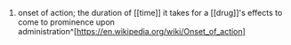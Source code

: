 1. onset of action; the duration of [[time]] it takes for a [[drug]]'s effects to come to prominence upon administration^[https://en.wikipedia.org/wiki/Onset_of_action]